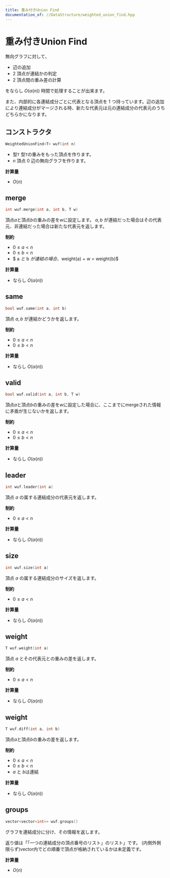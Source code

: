 ```yaml
---
title: 重み付きUnion Find
documentation_of: //DataStructure/weighted_union_find.hpp
---
```



# 重み付きUnion Find
無向グラフに対して、

- 辺の追加
- $2$ 頂点が連結かの判定
- $2$ 頂点間の重み差の計算

をならし $O(\alpha(n))$ 時間で処理することが出来ます。

また、内部的に各連結成分ごとに代表となる頂点を $1$ つ持っています。辺の追加により連結成分がマージされる時、新たな代表元は元の連結成分の代表元のうちどちらかになります。

## コンストラクタ

```cpp
WeightedUnionFind<T> wuf(int n)
```

- 型`T` 型`T`の重みをもった頂点を作ります。
- $n$ 頂点 $0$ 辺の無向グラフを作ります。

**計算量**

- $O(n)$

## merge

```cpp
int wuf.merge(int a, int b, T w)
```

頂点$a$と頂点$b$の重みの差を$w$に設定します。
$a, b$ が連結だった場合はその代表元、非連結だった場合は新たな代表元を返します。

**制約**

- $0 \leq a < n$
- $0 \leq b < n$
- $ a $と$ b $が連結の場合、$weight(a) + w = weight(b)$

**計算量**

- ならし $O(\alpha(n))$

## same

```cpp
bool wuf.same(int a, int b)
```

頂点 $a, b$ が連結かどうかを返します。

**制約**

- $0 \leq a < n$
- $0 \leq b < n$

**計算量**

- ならし $O(\alpha(n))$

## valid

```cpp
bool wuf.valid(int a, int b, T w)
```
頂点$a$と頂点$b$の重みの差を$w$に設定した場合に、ここまでにmergeされた情報に矛盾が生じないかを返します。  

**制約**

- $0 \leq a < n$
- $0 \leq b < n$

**計算量**

- ならし $O(\alpha(n))$

## leader

```cpp
int wuf.leader(int a)
```

頂点 $a$ の属する連結成分の代表元を返します。

**制約**

- $0 \leq a < n$

**計算量**

- ならし $O(\alpha(n))$

## size

```cpp
int wuf.size(int a)
```

頂点 $a$ の属する連結成分のサイズを返します。

**制約**

- $0 \leq a < n$

**計算量**

- ならし $O(\alpha(n))$

## weight

```cpp
T wuf.weight(int a)
```

頂点 $a$ とその代表元との重みの差を返します。

**制約**

- $0 \leq a < n$

**計算量**

- ならし $O(\alpha(n))$

## weight

```cpp
T wuf.diff(int a, int b)
```

頂点$a$と頂点$b$の重みの差を返します。

**制約**

- $0 \leq a < n$
- $0 \leq b < n$
- $a$ と $b$は連結

**計算量**

- ならし $O(\alpha(n))$

## groups

```cpp
vector<vector<int>> wuf.groups()
```

グラフを連結成分に分け、その情報を返します。

返り値は「「一つの連結成分の頂点番号のリスト」のリスト」です。
(内側外側限らず)vector内でどの順番で頂点が格納されているかは未定義です。

**計算量**

- $O(n)$
